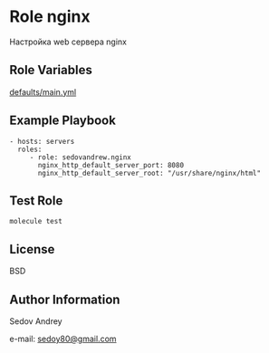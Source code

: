 Role nginx
==========

Настройка web сервера nginx

Role Variables
--------------

[defaults/main.yml](defaults/main.yml)


Example Playbook
----------------

    - hosts: servers
      roles:
         - role: sedovandrew.nginx
           nginx_http_default_server_port: 8080
           nginx_http_default_server_root: "/usr/share/nginx/html"

Test Role
---------

    molecule test

License
-------

BSD

Author Information
------------------

Sedov Andrey

e-mail: sedoy80@gmail.com
